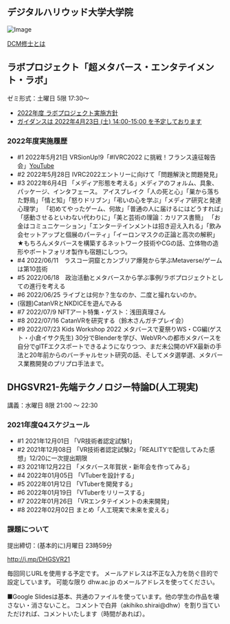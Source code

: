 ## デジタルハリウッド大学大学院

![Image](https://akihiko.shirai.as/dhgs/assets/202111-avatars.png)

[DCM修士とは](https://gs.dhw.ac.jp/education/dcm/) 

## ラボプロジェクト「超メタバース・エンタテイメント・ラボ」

ゼミ形式：土曜日 5限 17:30～

- [2022年度 ラボプロジェクト実施方針](https://gs.dhw.ac.jp/uploads/labproject.pdf)
- [ガイダンスは 2022年4月23日 (土) 14:00-15:00 を予定しております](https://twitter.com/o_ob/status/1496132127787991040?s=20&t=f-0XRRVndIA1qkLFmcFSAQ)

### 2022年度実施履歴
- #1 2022年5月21日 VRSionUp!9「#IVRC2022 に挑戦！フランス遠征報告会」[YouTube](https://www.youtube.com/watch?v=YRlzcQI-Z_s)
- #2 2022年5月28日 IVRC2022エントリーに向けて「問題解決と問題発見」
- #3 2022年6月4日 「メディア形態を考える」メディアのフォルム、具象、パッケージ、インタフェース。
アイスブレイク「人の死と心」「巣から落ちた野鳥」「情と知」「怒りドリブン」「弔いの心を学ぶ」「メディア研究と発達心理学」
「初めてやったゲーム、何故」「普通の人に届けるにはどうすれば」「感動させるといわない代わりに」「美と芸術の理論：カリアス書簡」
「お金はコミュニケーション」「エンターテインメントは招き迎え入れる」「飲み会セットアップと個展のパーティ」「イーロンマスクの正論と高次の解釈」
★もちろんメタバースを構築するネットワーク技術やCGの話、立体物の造形やポートフォリオ製作も宿題にしつつ。
- #4 2022/06/11　ラスコー洞窟とカンブリア爆発から学ぶMetaverse/ゲームは第10芸術
- #5 2022/06/18　政治活動とメタバースから学ぶ事例/ラボプロジェクトとしての進行を考える
- #6 2022/06/25 ライブとは何か？生なのか、二度と撮れないのか。
- (宿題)CatanVRとNKDICEを遊んでみる
- #7 2022/07/9 NFTアート特集・ゲスト：浅田真理さん
- #8 2022/07/16 CatanVRを研究する（鈴木さんガチプレイ会）
- #9 2022/07/23 Kids Workshop 2022 メタバースで夏祭りWS・CG編(ゲスト・小倉イサク先生)
30分でBlenderを学び、WebVRへの都市メタバースを自分でglTFエクスポートできるようになりつつ、まだ未公開のVFX最新の手法と20年前からのバーチャルセット研究の話、そしてメタ選挙選、メタバース業務開発のプリプロ手法まで。

## DHGSVR21-先端テクノロジー特論D(人工現実) 

講義：水曜日 8限 21:00 ～ 22:30 

### 2021年度Q4スケジュール

- #1 2021年12月01日 「VR技術者認定試験1」
- #2 2021年12月08日 「VR技術者認定試験2」「REALITYで配信してみた感想」12/20に一次提出期限
- #3 2021年12月22日 「メタバース年賀状・新年会を作ってみる」
- #4 2022年01月05日 「VTuberを設計する」
- #5 2022年01月12日 「VTuberを開発する」
- #6 2022年01月19日 「VTuberをリリースする」
- #7 2022年01月26日 「VRエンタテイメントの未来開発」
- #8 2022年02月02日 まとめ「人工現実で未来を変える」

### 課題について

提出締切：(基本的に)月曜日 23時59分

http://j.mp/DHGSVR21 

毎回同じURLを使用する予定です。
メールアドレスは不正な入力を防ぐ目的で設定しています。
可能な限り dhw.ac.jp のメールアドレスを使ってください。

■Google Slidesは基本、共通のファイルを使っています。他の学生の作品を壊さない・消さないこと。
コメントで白井（akihiko.shirai@dhw）を割り当ていただければ、コメントいたします（時間があれば）。


